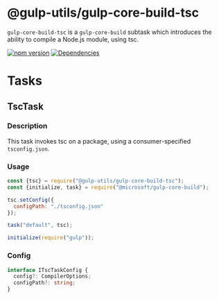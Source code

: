 # @gulp-utils/gulp-core-build-tsc

`gulp-core-build-tsc` is a `gulp-core-build` subtask which introduces the ability to compile a Node.js module, using tsc.

[![npm version](https://badge.fury.io/js/%40gulp-utils%2Fgulp-core-build-tsc.svg)](https://badge.fury.io/js/%40gulp-utils%2Fgulp-core-build-tsc)
[![Dependencies](https://david-dm.org/tnc1997/gulp-utils%3Fpath%3Dlibraries%2Fgulp-core-build-tsc.svg)](https://david-dm.org/tnc1997/gulp-utils?path=libraries/gulp-core-build-tsc)

# Tasks

## TscTask

### Description
This task invokes tsc on a package, using a consumer-specified `tsconfig.json`.

### Usage
```javascript
const {tsc} = require("@gulp-utils/gulp-core-build-tsc");
const {initialize, task} = require("@microsoft/gulp-core-build");

tsc.setConfig({
  configPath: "./tsconfig.json"
});

task("default", tsc);

initialize(require("gulp"));
```

### Config
```typescript
interface ITscTaskConfig {
  config?: CompilerOptions;
  configPath?: string;
}
```
